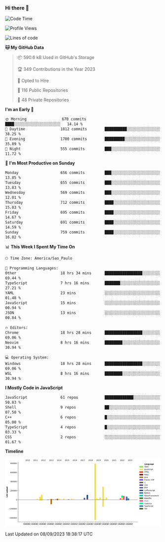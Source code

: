 ### Hi there 👋

<!--START_SECTION:waka-->
![Code Time](http://img.shields.io/badge/Code%20Time-4%2C967%20hrs%2020%20mins-blue)

![Profile Views](http://img.shields.io/badge/Profile%20Views-0-blue)

![Lines of code](https://img.shields.io/badge/From%20Hello%20World%20I%27ve%20Written-2.0%20million%20lines%20of%20code-blue)

**🐱 My GitHub Data** 

> 📦 590.6 kB Used in GitHub's Storage 
 > 
> 🏆 349 Contributions in the Year 2023
 > 
> 💼 Opted to Hire
 > 
> 📜 116 Public Repositories 
 > 
> 🔑 48 Private Repositories 
 > 
**I'm an Early 🐤** 

```text
🌞 Morning                670 commits         ████░░░░░░░░░░░░░░░░░░░░░   14.14 % 
🌆 Daytime                1812 commits        ██████████░░░░░░░░░░░░░░░   38.25 % 
🌃 Evening                1700 commits        █████████░░░░░░░░░░░░░░░░   35.89 % 
🌙 Night                  555 commits         ███░░░░░░░░░░░░░░░░░░░░░░   11.72 % 
```
📅 **I'm Most Productive on Sunday** 

```text
Monday                   656 commits         ███░░░░░░░░░░░░░░░░░░░░░░   13.85 % 
Tuesday                  655 commits         ███░░░░░░░░░░░░░░░░░░░░░░   13.83 % 
Wednesday                569 commits         ███░░░░░░░░░░░░░░░░░░░░░░   12.01 % 
Thursday                 712 commits         ████░░░░░░░░░░░░░░░░░░░░░   15.03 % 
Friday                   695 commits         ████░░░░░░░░░░░░░░░░░░░░░   14.67 % 
Saturday                 691 commits         ████░░░░░░░░░░░░░░░░░░░░░   14.59 % 
Sunday                   759 commits         ████░░░░░░░░░░░░░░░░░░░░░   16.02 % 
```


📊 **This Week I Spent My Time On** 

```text
🕑︎ Time Zone: America/Sao_Paulo

💬 Programming Languages: 
Other                    18 hrs 34 mins      █████████████████░░░░░░░░   69.44 % 
TypeScript               7 hrs 16 mins       ███████░░░░░░░░░░░░░░░░░░   27.21 % 
YAML                     23 mins             ░░░░░░░░░░░░░░░░░░░░░░░░░   01.48 % 
JavaScript               15 mins             ░░░░░░░░░░░░░░░░░░░░░░░░░   00.94 % 
JSON                     13 mins             ░░░░░░░░░░░░░░░░░░░░░░░░░   00.84 % 

🔥 Editors: 
Chrome                   18 hrs 28 mins      █████████████████░░░░░░░░   69.06 % 
Neovim                   8 hrs 16 mins       ████████░░░░░░░░░░░░░░░░░   30.94 % 

💻 Operating System: 
Windows                  18 hrs 28 mins      █████████████████░░░░░░░░   69.06 % 
WSL                      8 hrs 16 mins       ████████░░░░░░░░░░░░░░░░░   30.94 % 
```

**I Mostly Code in JavaScript** 

```text
JavaScript               61 repos            █████████████░░░░░░░░░░░░   50.83 % 
Shell                    9 repos             ██░░░░░░░░░░░░░░░░░░░░░░░   07.50 % 
C++                      6 repos             █░░░░░░░░░░░░░░░░░░░░░░░░   05.00 % 
TypeScript               4 repos             █░░░░░░░░░░░░░░░░░░░░░░░░   03.33 % 
CSS                      2 repos             ░░░░░░░░░░░░░░░░░░░░░░░░░   01.67 % 
```



**Timeline**

![Lines of Code chart](https://raw.githubusercontent.com/jampow/jampow/master/assets/bar_graph.png)


 Last Updated on 08/09/2023 18:38:17 UTC
<!--END_SECTION:waka-->
